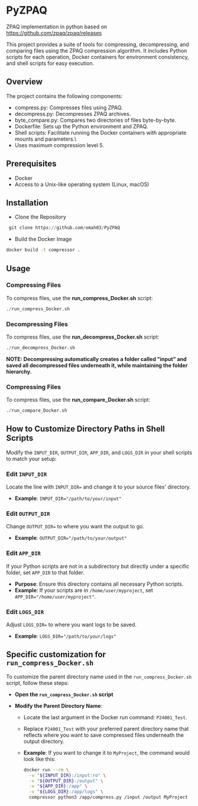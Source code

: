 # PyZPAQ
ZPAQ implementation in python based on https://github.com/zpaq/zpaq/releases

This project provides a suite of tools for compressing, decompressing, and comparing files using the ZPAQ compression algorithm. It includes Python scripts for each operation, Docker containers for environment consistency, and shell scripts for easy execution.

## Overview
The project contains the following components:

- compress.py: Compresses files using ZPAQ.
- decompress.py: Decompresses ZPAQ archives.
- byte_compare.py: Compares two directories of files byte-by-byte.
- Dockerfile: Sets up the Python environment and ZPAQ.
- Shell scripts: Facilitate running the Docker containers with appropriate mounts and parameters.\
- Uses maximum compression level 5. 

## Prerequisites
- Docker
- Access to a Unix-like operating system (Linux, macOS)

## Installation
- Clone the Repository
 ``` python
  git clone https://github.com/omah03/PyZPAQ

```
- Build the Docker Image
```bash
docker build -t compressor .
```

## Usage
### Compressing Files

To compress files, use the **run_compress_Docker.sh** script:

``` python
./run_compress_Docker.sh
```

### Decompressing Files

To compress files, use the **run_decompress_Docker.sh** script:

``` python
./run_decompress_Docker.sh
```
**NOTE:
Decompressing automatically creates a folder called "input" and saved all decompressed files underneath it, while maintaining the folder hierarchy.**
### Compressing Files

To compress files, use the **run_compare_Docker.sh** script:

``` python
./run_compare_Docker.sh
```
## How to Customize Directory Paths in Shell Scripts

Modify the `INPUT_DIR`, `OUTPUT_DIR`, `APP_DIR`, and `LOGS_DIR` in your shell scripts to match your setup:

### Edit `INPUT_DIR`
Locate the line with `INPUT_DIR=` and change it to your source files' directory.
- **Example**: `INPUT_DIR="/path/to/your/input"`

### Edit `OUTPUT_DIR`
Change `OUTPUT_DIR=` to where you want the output to go.
- **Example**: `OUTPUT_DIR="/path/to/your/output"`

### Edit `APP_DIR`
If your Python scripts are not in a subdirectory but directly under a specific folder, set `APP_DIR` to that folder.
- **Purpose**: Ensure this directory contains all necessary Python scripts.
- **Example**: If your scripts are in `/home/user/myproject`, set `APP_DIR="/home/user/myproject"`.

### Edit `LOGS_DIR`
Adjust `LOGS_DIR=` to where you want logs to be saved.
- **Example**: `LOGS_DIR="/path/to/your/logs"`

## Specific customization for  `run_compress_Docker.sh`

To customize the parent directory name used in the `run_compress_Docker.sh` script, follow these steps:

- **Open the `run_compress_Docker.sh` script**

- **Modify the Parent Directory Name**:
  - Locate the last argument in the Docker run command: `P24001_Test`.
  - Replace `P24001_Test` with your preferred parent directory name that reflects where you want to save compressed files underneath the output directory.

  - **Example**: If you want to change it to `MyProject`, the command would look like this:
    ```bash
    docker run --rm \
      -v "${INPUT_DIR}:/input:ro" \
      -v "${OUTPUT_DIR}:/output" \
      -v "${APP_DIR}:/app" \
      -v "${LOGS_DIR}:/app/logs" \
      compressor python3 /app/compress.py /input /output MyProject
    ```


